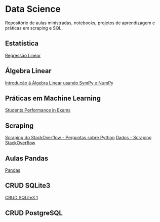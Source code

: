 # Data Science
Repositório de aulas ministradas, notebooks, projetos de aprendizagem e práticas em scraping e SQL.


## Estatística

[Regressão Linear](https://github.com/ronissonlucas/data_science/blob/main/Machine%20Learning/RegressaoLinear1.ipynb)

## Álgebra Linear

[Introdução à Álgebra Linear usando SymPy e NumPy](https://github.com/ronissonlucas/data_science/blob/main/%C3%81lgebra%20Linear/Algebra_Linear-Introducao(SymPy-NumPy).ipynb)


## Práticas em Machine Learning

[Students Performance in Exams](https://github.com/ronissonlucas/data_science/blob/main/Machine%20Learning/StudentsPerformanceExams.ipynb)

## Scraping

[Scraping do StackOverflow - Perguntas sobre Python](https://github.com/ronissonlucas/data_science/blob/main/Scraping/Scraping_stack_overflow.ipynb)
[Dados - Scraping StackOverflow](https://github.com/ronissonlucas/data_science/blob/main/Scraping/python_stackoverflow.csv)


## Aulas Pandas
[Pandas](https://github.com/ronissonlucas/data_science/blob/main/Aula_Pandas/Aula_Pandas1.ipynb)

## CRUD SQLite3
[CRUD SQLite3 1 ](https://github.com/ronissonlucas/data_science/tree/main/CRUD_operations/CRUD_with_SQLite3)

## CRUD PostgreSQL

